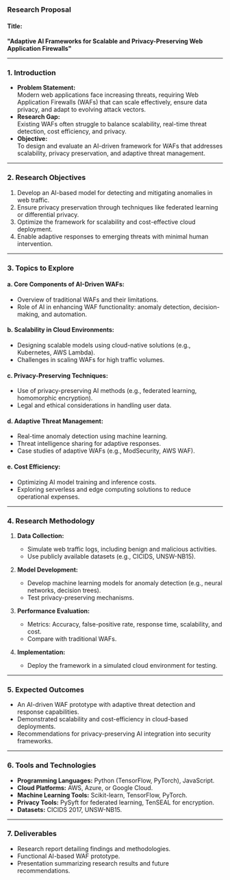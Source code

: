 

### **Research Proposal**  

#### **Title:**  
**"Adaptive AI Frameworks for Scalable and Privacy-Preserving Web Application Firewalls"**

---

### **1. Introduction**  
- **Problem Statement:**  
  Modern web applications face increasing threats, requiring Web Application Firewalls (WAFs) that can scale effectively, ensure data privacy, and adapt to evolving attack vectors.  
- **Research Gap:**  
  Existing WAFs often struggle to balance scalability, real-time threat detection, cost efficiency, and privacy.  
- **Objective:**  
  To design and evaluate an AI-driven framework for WAFs that addresses scalability, privacy preservation, and adaptive threat management.  

---

### **2. Research Objectives**  
1. Develop an AI-based model for detecting and mitigating anomalies in web traffic.  
2. Ensure privacy preservation through techniques like federated learning or differential privacy.  
3. Optimize the framework for scalability and cost-effective cloud deployment.  
4. Enable adaptive responses to emerging threats with minimal human intervention.  

---

### **3. Topics to Explore**  

#### **a. Core Components of AI-Driven WAFs:**  
- Overview of traditional WAFs and their limitations.  
- Role of AI in enhancing WAF functionality: anomaly detection, decision-making, and automation.  

#### **b. Scalability in Cloud Environments:**  
- Designing scalable models using cloud-native solutions (e.g., Kubernetes, AWS Lambda).  
- Challenges in scaling WAFs for high traffic volumes.  

#### **c. Privacy-Preserving Techniques:**  
- Use of privacy-preserving AI methods (e.g., federated learning, homomorphic encryption).  
- Legal and ethical considerations in handling user data.  

#### **d. Adaptive Threat Management:**  
- Real-time anomaly detection using machine learning.  
- Threat intelligence sharing for adaptive responses.  
- Case studies of adaptive WAFs (e.g., ModSecurity, AWS WAF).  

#### **e. Cost Efficiency:**  
- Optimizing AI model training and inference costs.  
- Exploring serverless and edge computing solutions to reduce operational expenses.  

---

### **4. Research Methodology**  
1. **Data Collection:**  
   - Simulate web traffic logs, including benign and malicious activities.  
   - Use publicly available datasets (e.g., CICIDS, UNSW-NB15).  

2. **Model Development:**  
   - Develop machine learning models for anomaly detection (e.g., neural networks, decision trees).  
   - Test privacy-preserving mechanisms.  

3. **Performance Evaluation:**  
   - Metrics: Accuracy, false-positive rate, response time, scalability, and cost.  
   - Compare with traditional WAFs.  

4. **Implementation:**  
   - Deploy the framework in a simulated cloud environment for testing.  

---

### **5. Expected Outcomes**  
- An AI-driven WAF prototype with adaptive threat detection and response capabilities.  
- Demonstrated scalability and cost-efficiency in cloud-based deployments.  
- Recommendations for privacy-preserving AI integration into security frameworks.  

---

### **6. Tools and Technologies**  
- **Programming Languages:** Python (TensorFlow, PyTorch), JavaScript.  
- **Cloud Platforms:** AWS, Azure, or Google Cloud.  
- **Machine Learning Tools:** Scikit-learn, TensorFlow, PyTorch.  
- **Privacy Tools:** PySyft for federated learning, TenSEAL for encryption.  
- **Datasets:** CICIDS 2017, UNSW-NB15.  

---

### **7. Deliverables**  
- Research report detailing findings and methodologies.  
- Functional AI-based WAF prototype.  
- Presentation summarizing research results and future recommendations.  


